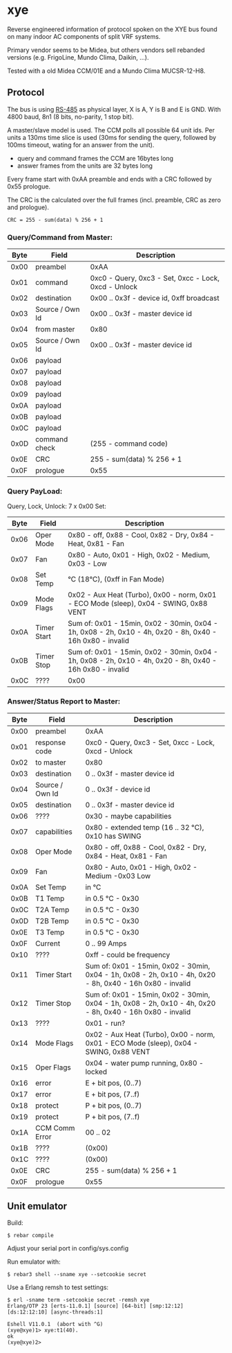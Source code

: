 # xye

Reverse engineered information of protocol spoken on the XYE bus found on many indoor AC
components of split VRF systems.

Primary vendor seems to be Midea, but others vendors sell rebanded versions
(e.g. FrigoLine, Mundo Clima, Daikin, ...).

Tested with a old Midea CCM/01E and a Mundo Clima MUCSR-12-H8.

## Protocol

The bus is using [RS-485][RS485] as physical layer, X is A, Y is B and E is GND.
With 4800 baud, 8n1 (8 bits, no-parity, 1 stop bit).

A master/slave model is used. The CCM polls all possible 64 unit ids. Per units a 130ms
time slice is used (30ms for sending the query, followed by 100ms timeout, wating for an
answer from the unit).

- query and command frames the CCM are 16bytes long
- answer frames from the units are 32 bytes long

Every frame start with 0xAA preamble and ends with a CRC followed by 0x55 prologue.

The CRC is the calculated over the full frames (incl. preamble, CRC as zero and prologue).

    CRC = 255 - sum(data) % 256 + 1

### Query/Command from Master:

| Byte | Field           | Description                                          |
| ---- | --------------- | ---------------------------------------------------- |
| 0x00 | preambel        | 0xAA                                                 |
| 0x01 | command         | 0xc0 - Query, 0xc3 - Set, 0xcc - Lock, 0xcd - Unlock |
| 0x02 | destination     | 0x00 .. 0x3f - device id, 0xff broadcast             |
| 0x03 | Source / Own Id | 0x00 .. 0x3f - master device id                      |
| 0x04 | from master     | 0x80                                                 |
| 0x05 | Source / Own Id | 0x00 .. 0x3f - master device id                      |
| 0x06 | payload         |                                                      |
| 0x07 | payload         |                                                      |
| 0x08 | payload         |                                                      |
| 0x09 | payload         |                                                      |
| 0x0A | payload         |                                                      |
| 0x0B | payload         |                                                      |
| 0x0C | payload         |                                                      |
| 0x0D | command check   | (255 - command code)                                 |
| 0x0E | CRC             | 255 - sum(data) % 256 + 1                            |
| 0x0F | prologue        | 0x55                                                 |

### Query PayLoad:

Query, Lock, Unlock: 7 x 0x00
Set:

| Byte | Field           | Description                                                                                                |
| ---- | --------------- | ---------------------------------------------------------------------------------------------------------- |
| 0x06 | Oper Mode       | 0x80 - off, 0x88 - Cool, 0x82 - Dry, 0x84 - Heat, 0x81 - Fan                                               |
| 0x07 | Fan             | 0x80 - Auto, 0x01 - High, 0x02 - Medium, 0x03 - Low                                                        |
| 0x08 | Set Temp        | °C (18°C), (0xff in Fan Mode)                                                                              |
| 0x09 | Mode Flags      | 0x02 - Aux Heat (Turbo), 0x00 - norm, 0x01 - ECO Mode (sleep), 0x04 - SWING, 0x88 VENT                     |
| 0x0A | Timer Start     | Sum of: 0x01 - 15min, 0x02 - 30min, 0x04 - 1h, 0x08 - 2h, 0x10 - 4h, 0x20 - 8h, 0x40 - 16h  0x80 - invalid |
| 0x0B | Timer Stop      | Sum of: 0x01 - 15min, 0x02 - 30min, 0x04 - 1h, 0x08 - 2h, 0x10 - 4h, 0x20 - 8h, 0x40 - 16h  0x80 - invalid |
| 0x0C | ????            | 0x00

### Answer/Status Report to Master:

| Byte | Field           | Description                                                                                                |
| ---- | --------------- | ---------------------------------------------------------------------------------------------------------- |
| 0x00 | preambel        | 0xAA                                                                                                       |
| 0x01 | response code   | 0xc0 - Query, 0xc3 - Set, 0xcc - Lock, 0xcd - Unlock                                                       |
| 0x02 | to master       | 0x80                                                                                                       |
| 0x03 | destination     | 0 .. 0x3f - master device id                                                                               |
| 0x04 | Source / Own Id | 0 .. 0x3f - device id                                                                                      |
| 0x05 | destination     | 0 .. 0x3f - master device id                                                                               |
| 0x06 | ????            | 0x30 - maybe capabilities                                                                                  |
| 0x07 | capabilities    | 0x80 - extended temp (16 .. 32 °C), 0x10 has SWING                                                         |
| 0x08 | Oper Mode       | 0x80 - off, 0x88 - Cool, 0x82 - Dry, 0x84 - Heat, 0x81 - Fan                                               |
| 0x09 | Fan             | 0x80 - Auto, 0x01 - High, 0x02 - Medium -0x03 Low                                                          |
| 0x0A | Set Temp        | in °C                                                                                                      |
| 0x0B | T1 Temp         | in 0.5 °C - 0x30                                                                                           |
| 0x0C | T2A Temp        | in 0.5 °C - 0x30                                                                                           |
| 0x0D | T2B Temp        | in 0.5 °C - 0x30                                                                                           |
| 0x0E | T3 Temp         | in 0.5 °C - 0x30                                                                                           |
| 0x0F | Current         | 0 .. 99 Amps                                                                                               |
| 0x10 | ????            | 0xff - could be frequency                                                                                  |
| 0x11 | Timer Start     | Sum of: 0x01 - 15min, 0x02 - 30min, 0x04 - 1h, 0x08 - 2h, 0x10 - 4h, 0x20 - 8h, 0x40 - 16h  0x80 - invalid |
| 0x12 | Timer Stop      | Sum of: 0x01 - 15min, 0x02 - 30min, 0x04 - 1h, 0x08 - 2h, 0x10 - 4h, 0x20 - 8h, 0x40 - 16h  0x80 - invalid |
| 0x13 | ????            | 0x01 - run?                                                                                                |
| 0x14 | Mode Flags      | 0x02 - Aux Heat (Turbo), 0x00 - norm, 0x01 - ECO Mode (sleep), 0x04 - SWING, 0x88 VENT                     |
| 0x15 | Oper Flags      | 0x04 - water pump running, 0x80 - locked                                                                   |
| 0x16 | error           | E + bit pos, (0..7)                                                                                        |
| 0x17 | error           | E + bit pos, (7..f)                                                                                        |
| 0x18 | protect         | P + bit pos, (0..7)                                                                                        |
| 0x19 | protect         | P + bit pos, (7..f)                                                                                        |
| 0x1A | CCM Comm Error  | 00 .. 02                                                                                                   |
| 0x1B | ????            | (0x00)                                                                                                     |
| 0x1C | ????            | (0x00)                                                                                                     |
| 0x0E | CRC             | 255 - sum(data) % 256 + 1                                                                                  |
| 0x0F | prologue        | 0x55                                                                                                       |

## Unit emulator

Build:

    $ rebar compile

Adjust your serial port in config/sys.config

Run emulator with:

	$ rebar3 shell --sname xye --setcookie secret

Use a Erlang remsh to test settings:

    $ erl -sname term -setcookie secret -remsh xye
    Erlang/OTP 23 [erts-11.0.1] [source] [64-bit] [smp:12:12] [ds:12:12:10] [async-threads:1]
    
    Eshell V11.0.1  (abort with ^G)
    (xye@xye)1> xye:t1(40).
    ok
    (xye@xye)2>

[RS485]: https://en.wikipedia.org/wiki/RS-485
